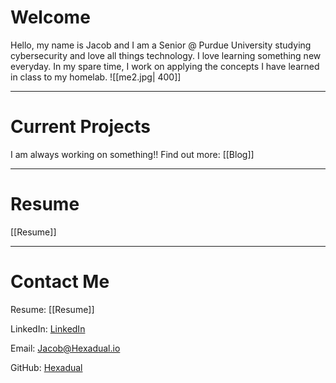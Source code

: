 # Welcome
Hello, my name is Jacob and I am a Senior @ Purdue University studying cybersecurity and love all things technology. I love learning something new everyday. In my spare time, I work on applying the concepts I have learned in class to my homelab. 
![[me2.jpg| 400]]

---
# Current Projects
I am always working on something!!
Find out more: [[Blog]]

---
# Resume
[[Resume]]

---
# Contact Me
Resume: [[Resume]]

LinkedIn: [LinkedIn](https://www.linkedin.com/in/jacob-a-bauer/)

Email: [Jacob@Hexadual.io](mailto:Jacob@hexadual.io)

GitHub: [Hexadual](https://github.com/Hexadual)

